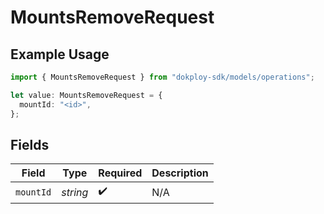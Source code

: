 # MountsRemoveRequest

## Example Usage

```typescript
import { MountsRemoveRequest } from "dokploy-sdk/models/operations";

let value: MountsRemoveRequest = {
  mountId: "<id>",
};
```

## Fields

| Field              | Type               | Required           | Description        |
| ------------------ | ------------------ | ------------------ | ------------------ |
| `mountId`          | *string*           | :heavy_check_mark: | N/A                |